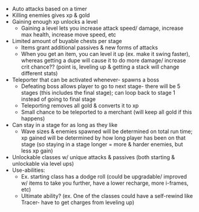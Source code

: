 - Auto attacks based on a timer
- Killing enemies gives xp & gold
- Gaining enough xp unlocks a level
	- Gaining a level lets you increase attack speed/ damage, increase max health, increase move speed, etc
- Limited amount of buyable chests per stage
	- Items grant additional passives & new forms of attacks
	- When you get an item, you can level it up (ex. make it swing faster), whereas getting a dupe will cause it to do more damage/ increase crit chance?? (point is, leveling up & getting a stack will change different stats)
- Teleporter that can be activated whenever- spawns a boss
	- Defeating boss allows player to go to next stage- there will be 5 stages (this includes the final stage); can loop back to stage 1 instead of going to final stage
	- Teleporting removes all gold & converts it to xp
	- Small chance to be teleported to a merchant (will keep all gold if this happens)
- Can stay in a stage for as long as they like
	- Wave sizes & enemies spawned will be determined on total run time; xp gained will be determined by how long player has been on that stage (so staying in a stage longer = more & harder enemies, but less xp gain)
- Unlockable classes w/ unique attacks & passives (both starting & unlockable via level ups)
- Use-abilities:
	- Ex. starting class has a dodge roll (could be upgradable/ improved w/ items to take you further, have a lower recharge, more i-frames, etc)
	- Ultimate ability? (ex. One of the classes could have a self-rewind like Tracer- have to get charges from leveling up)